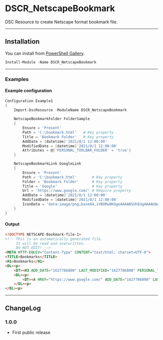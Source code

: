 DSCR_NetscapeBookmark
====

DSC Resource to create Netscape format bookmark file.

----
## Installation
You can install from [PowerShell Gallery](https://www.powershellgallery.com/packages/DSCR_NetscapeBookmark/).
```Powershell
Install-Module -Name DSCR_NetscapeBookmark
```

----
### Examples

#### Example configuration
```Powershell
Configuration Example1
{
    Import-DscResource -ModuleName DSCR_NetscapeBookmark
    
    NetscapeBookmarkFolder FolderSample
    {
        Ensure = 'Present'
        Path = 'C:\bookmark.html'   # Key property
        Title = 'Bookmark Folder'   # Key property
        AddDate = [datetime]'2021/8/1 12:00:00'
        ModifiedDate = [datetime]'2021/8/1 12:00:00'
        Attributes = @{'PERSONAL_TOOLBAR_FOLDER' = 'true'}
    }

    NetscapeBookmarkLink GoogleLink
    {
        Ensure = 'Present'
        Path = 'C:\bookmark.html'       # Key property
        Folder = 'Bookmark Folder'      # Key property
        Title = 'Google'                # Key property
        Url = 'https://www.google.com/' # Require property
        AddDate = [datetime]'2021/8/1 12:00:00'
        ModifiedDate = [datetime]'2021/8/1 12:00:00'
        IconData = 'data:image/png;base64,iVBORw0KGgoAAAANSUhEUgAAAAUAAAAFCAYAAACNbyblAAAAHElEQVQI12P4//8/w38GIAXDIBKE0DHxgljNBAAO9TXL0Y4OHwAAAABJRU5ErkJggg=='
    }
}
```

#### Output
```html
<!DOCTYPE NETSCAPE-Bookmark-file-1>
<!-- This is an automatically generated file.
     It will be read and overwritten.
     DO NOT EDIT! -->
<META HTTP-EQUIV="Content-Type" CONTENT="text/html; charset=UTF-8">
<TITLE>Bookmarks</TITLE>
<H1>Bookmarks</H1>
<DL><p>
    <DT><H3 ADD_DATE="1627786800" LAST_MODIFIED="1627786800" PERSONAL_TOOLBAR_FOLDER="true">Bookmark Folder</H3>
    <DL><p>
        <DT><A HREF="https://www.google.com/" ADD_DATE="1627786800" LAST_MODIFIED="1627786800" ICON="data:image/png;base64,iVBORw0KGgoAAAANSUhEUgAAAAUAAAAFCAYAAACNbyblAAAAHElEQVQI12P4//8/w38GIAXDIBKE0DHxgljNBAAO9TXL0Y4OHwAAAABJRU5ErkJggg==">Google</A>
    </DL><p>
</DL><p>
```

----
## ChangeLog
### 1.0.0
 + First public release
